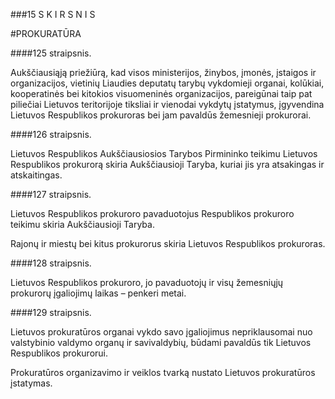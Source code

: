 ###15 S K I R S N I S

#PROKURATŪRA

####125 straipsnis.

Aukščiausiąją priežiūrą, kad visos ministerijos, žinybos, įmonės, įstaigos ir organizacijos, vietinių Liaudies deputatų tarybų vykdomieji organai, kolūkiai, kooperatinės bei kitokios visuomeninės organizacijos, pareigūnai taip pat piliečiai Lietuvos teritorijoje tiksliai ir vienodai vykdytų įstatymus, įgyvendina Lietuvos Respublikos prokuroras bei jam pavaldūs žemesnieji prokurorai.

####126 straipsnis.

Lietuvos Respublikos Aukščiausiosios Tarybos Pirmininko teikimu Lietuvos Respublikos prokurorą skiria Aukščiausioji Taryba, kuriai jis yra atsakingas ir atskaitingas.

####127 straipsnis.

Lietuvos Respublikos prokuroro pavaduotojus Respublikos prokuroro teikimu skiria Aukščiausioji Taryba.

Rajonų ir miestų bei kitus prokurorus skiria Lietuvos Respublikos prokuroras.

####128 straipsnis.

Lietuvos Respublikos prokuroro, jo pavaduotojų ir visų žemesniųjų prokurorų įgaliojimų laikas – penkeri metai.

####129 straipsnis.

Lietuvos prokuratūros organai vykdo savo įgaliojimus nepriklausomai nuo valstybinio valdymo organų ir savivaldybių, būdami pavaldūs tik Lietuvos Respublikos prokurorui.

Prokuratūros organizavimo ir veiklos tvarką nustato Lietuvos prokuratūros įstatymas.

